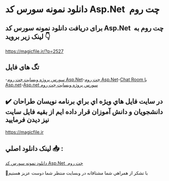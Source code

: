 # دانلود نمونه سورس کد Asp.Net  چت روم

## برای دریافت دانلود نمونه سورس کد Asp.Net  چت روم به لینک زیر بروید 👇

https://magicfile.ir/?p=2527

## تگ های فایل

-[سورس پروژه وبسایت چت روم Asp.Net](https://magicfile.ir/product/%d9%86%d9%85%d9%88%d9%86%d9%87-%d8%b3%d9%88%d8%b1%d8%b3-%d9%88-%da%a9%d8%afaspnet-%da%86%d8%aa-%d8%b1%d9%88%d9%85/)-[چت روم Asp.Net](https://magicfile.ir/product/%d9%86%d9%85%d9%88%d9%86%d9%87-%d8%b3%d9%88%d8%b1%d8%b3-%d9%88-%da%a9%d8%afaspnet-%da%86%d8%aa-%d8%b1%d9%88%d9%85/)-[Chat Room با Asp.net](https://magicfile.ir/product/%d9%86%d9%85%d9%88%d9%86%d9%87-%d8%b3%d9%88%d8%b1%d8%b3-%d9%88-%da%a9%d8%afaspnet-%da%86%d8%aa-%d8%b1%d9%88%d9%85/)-[Asp.net سورس پروژه وبسایت چت روم](https://magicfile.ir/product/%d9%86%d9%85%d9%88%d9%86%d9%87-%d8%b3%d9%88%d8%b1%d8%b3-%d9%88-%da%a9%d8%afaspnet-%da%86%d8%aa-%d8%b1%d9%88%d9%85/)

## ✔️ در سايت فايل هاي ويژه اي براي برنامه نويسان طراحان دانشجويان و دانش آموزان قرار داده ايم از بقيه فايل سايت نيز ديدن فرماييد

https://magicfile.ir


## لينک دانلود اصلي 📥 :

[دانلود نمونه سورس کد Asp.Net  چت روم](https://magicfile.ir/product/%d9%86%d9%85%d9%88%d9%86%d9%87-%d8%b3%d9%88%d8%b1%d8%b3-%d9%88-%da%a9%d8%afaspnet-%da%86%d8%aa-%d8%b1%d9%88%d9%85/) 


🙏با تشکر از همراهي شما مشتاقانه در وبسایت منتظر شما دوست عزیز هستیم


